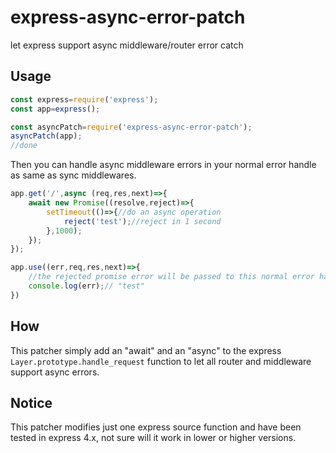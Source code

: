 # express-async-error-patch
let express support async middleware/router error catch

## Usage

```javascript
const express=require('express');
const app=express();

const asyncPatch=require('express-async-error-patch');
asyncPatch(app);
//done
```

Then you can handle async middleware errors in your normal error handle as same as sync middlewares.

```javascript
app.get('/',async (req,res,next)=>{
	await new Promise((resolve,reject)=>{
		setTimeout(()=>{//do an async operation
			reject('test');//reject in 1 second
		},1000);
	});
});

app.use((err,req,res,next)=>{
	//the rejected promise error will be passed to this normal error handle
	console.log(err);// "test"
})
```

## How

This patcher simply add an "await" and an "async" to the express `Layer.prototype.handle_request` function to let all router and middleware support async errors.

## Notice

This patcher modifies just one express source function and have been tested in express 4.x, not sure will it work in lower or higher versions.